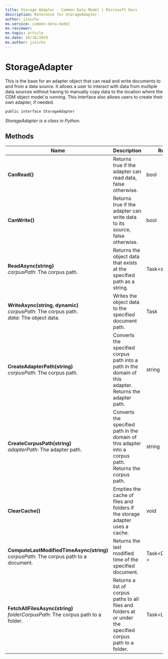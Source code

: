 ```yaml
---
title: Storage Adapter - Common Data Model | Microsoft Docs
description: Reference for StorageAdapter.
author: jinichu
ms.service: common-data-model
ms.reviewer: 
ms.topic: article
ms.date: 10/18/2019
ms.author: jinichu
---
```


# StorageAdapter

This is the base for an adapter object that can read and write documents to and from a data source. It allows a user to interact with data from multiple data sources without having to manually copy data to the location where the CDM object model is running. This interface also allows users to create their own adapter, if needed.

```
public interface StorageAdapter
```
*StorageAdapter is a class in Python.*

## Methods
|Name|Description|Return Type|
|---|---|---|
|**CanRead()**|Returns true if the adapter can read data, false otherwise.|bool|
|**CanWrite()**|Returns true if the adapter can write data to its source, false otherwise.|bool|
|**ReadAsync(string)**<br/>*corpusPath*: The corpus path.|Returns the object data that exists at the specified path as a string.|Task\<string>|
|**WriteAsync(string, dynamic)**<br/>*corpusPath*: The corpus path.<br/>*data*: The object data.|Writes the object data to the specified document path.|Task|
|**CreateAdapterPath(string)**<br/>*corpusPath*: The corpus path.|Converts the specified corpus path into a path in the domain of this adapter. Returns the adapter path.|string|
|**CreateCorpusPath(string)**<br/>*adapterPath*: The adapter path.|Converts the specified path in the domain of this adapter into a corpus path. Returns the corpus path.|string|
|**ClearCache()**|Empties the cache of files and folders if the storage adapter uses a cache.|void|
|**ComputeLastModifiedTimeAsync(string)**<br/>*corpusPath*: The corpus path to a document.|Returns the last modified time of the specified document.|Task\<DateTimeOffset?>|
|**FetchAllFilesAsync(string)**<br/>*folderCorpusPath*: The corpus path to a folder.|Returns a list of corpus paths to all files and folders at or under the specified corpus path to a folder.|Task\<List\<string>>|

